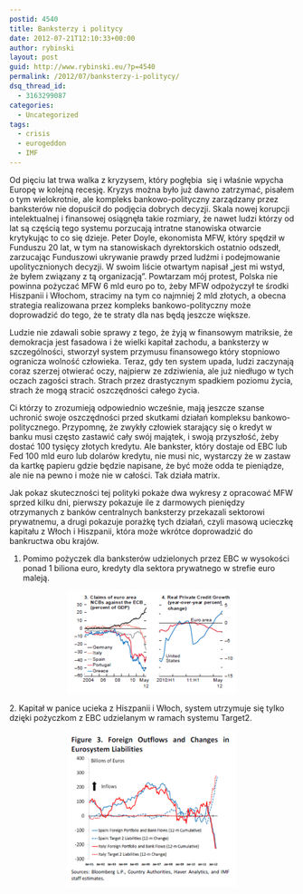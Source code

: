 ```yaml
---
postid: 4540
title: Banksterzy i politycy
date: 2012-07-21T12:10:33+00:00
author: rybinski
layout: post
guid: http://www.rybinski.eu/?p=4540
permalink: /2012/07/banksterzy-i-politycy/
dsq_thread_id:
  - 3163299087
categories:
  - Uncategorized
tags:
  - crisis
  - eurogeddon
  - IMF
---
```

Od pięciu lat trwa walka z kryzysem, który pogłębia  się i właśnie wpycha Europę w kolejną recesję. Kryzys można było już dawno zatrzymać, pisałem o tym wielokrotnie, ale kompleks bankowo-polityczny zarządzany przez banksterów nie dopuścił do podjęcia dobrych decyzji. Skala nowej korupcji intelektualnej i finansowej osiągnęła takie rozmiary, że nawet ludzi którzy od lat są częścią tego systemu porzucają intratne stanowiska otwarcie krytykując to co się dzieje. Peter Doyle, ekonomista MFW, który spędził w Funduszu 20 lat, w tym na stanowiskach dyrektorskich ostatnio odszedł, zarzucając Funduszowi ukrywanie prawdy przed ludźmi i podejmowanie upolitycznionych decyzji. W swoim liście otwartym napisał „jest mi wstyd, że byłem związany z tą organizacją”. Powtarzam mój protest, Polska nie powinna pożyczać MFW 6 mld euro po to, żeby MFW odpożyczył te środki Hiszpanii i Włochom, stracimy na tym co najmniej 2 mld złotych, a obecna strategia realizowana przez kompleks bankowo-polityczny może doprowadzić do tego, że te straty dla nas będą jeszcze większe.

Ludzie nie zdawali sobie sprawy z tego, że żyją w finansowym matriksie, że demokracja jest fasadowa i że wielki kapitał zachodu, a banksterzy w szczególności, stworzył system przymusu finansowego który stopniowo ogranicza wolność człowieka. Teraz, gdy ten system upada, ludzi zaczynają coraz szerzej otwierać oczy, najpierw ze zdziwienia, ale już niedługo w tych oczach zagości strach. Strach przez drastycznym spadkiem poziomu życia, strach że mogą stracić oszczędności całego życia.

Ci którzy to zrozumieją odpowiednio wcześnie, mają jeszcze szanse uchronić swoje oszczędności przed skutkami działań kompleksu bankowo-politycznego. Przypomnę, że zwykły człowiek starający się o kredyt w banku musi często zastawić cały swój majątek, i swoją przyszłość, żeby dostać 100 tysięcy złotych kredytu. Ale bankster, który dostaje od EBC lub Fed 100 mld euro lub dolarów kredytu, nie musi nic, wystarczy że w zastaw da kartkę papieru gdzie będzie napisane, że być może odda te pieniądze, ale nie na pewno i może nie w całości. Tak działa matrix.

Jak pokaz skuteczności tej polityki pokaże dwa wykresy z opracować MFW sprzed kilku dni, pierwszy pokazuje ile z darmowych pieniędzy otrzymanych z banków centralnych banksterzy przekazali sektorowi prywatnemu, a drugi pokazuje porażkę tych działań, czyli masową ucieczkę kapitału z Włoch i Hiszpanii, która może wkrótce doprowadzić do bankructwa obu krajów.

1. Pomimo pożyczek dla banksterów udzielonych przez EBC w wysokości ponad 1 biliona euro, kredyty dla sektora prywatnego w strefie euro maleją.

<p style="text-align: center;">
  <a href="/uploads/2012/07/IMF_bank_claims_July_2012.png"><img class="size-medium wp-image-4541 aligncenter" title="IMF_bank_claims_July_2012" src="/uploads/2012/07/IMF_bank_claims_July_2012-300x182.png" alt="" width="300" height="182" /></a>
</p>

<p style="text-align: left;">
  2. Kapitał w panice ucieka z Hiszpanii i Włoch, system utrzymuje się tylko dzięki pożyczkom z EBC udzielanym w ramach systemu Target2.
</p>

<p style="text-align: center;">
  <a href="/uploads/2012/07/IMF_capital_outflows_Italy_Spain.png"><img class="size-medium wp-image-4542 aligncenter" title="IMF_capital_outflows_Italy_Spain" src="/uploads/2012/07/IMF_capital_outflows_Italy_Spain-300x276.png" alt="" width="300" height="276" /></a>
</p>

